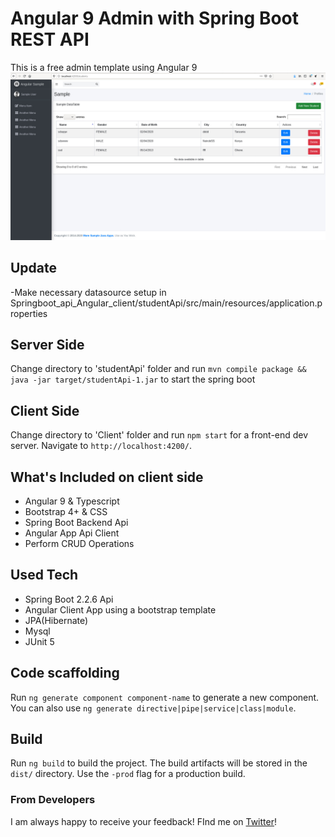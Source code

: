 # Angular 9 Admin with Spring Boot REST API

This is a free admin template using Angular 9
[<img src="screenshot.jpg" alt="Sample Angular admin using bootstrap template"  />](https://angularadmin.xyz/)

## Update
-Make necessary datasource setup in Springboot_api_Angular_client/studentApi/src/main/resources/application.properties

## Server Side
Change directory to 'studentApi' folder and  run `mvn compile package && java -jar target/studentApi-1.jar` to start the spring boot

## Client Side
Change directory to 'Client' folder and  run `npm start` for a front-end dev server. Navigate to `http://localhost:4200/`.

## What's Included on client side
- Angular 9 & Typescript
- Bootstrap 4+ & CSS
- Spring Boot Backend Api
- Angular App Api Client
- Perform CRUD Operations

## Used Tech
- Spring Boot 2.2.6 Api
- Angular Client App using a bootstrap template
- JPA(Hibernate)
- Mysql
- JUnit 5



## Code scaffolding

Run `ng generate component component-name` to generate a new component. You can also use `ng generate directive|pipe|service|class|module`.

## Build

Run `ng build` to build the project. The build artifacts will be stored in the `dist/` directory. Use the `-prod` flag for a production build.


### From Developers

I am always happy to receive your feedback!
FInd me on [Twitter](https://twitter.com/julian_geniuz)!
